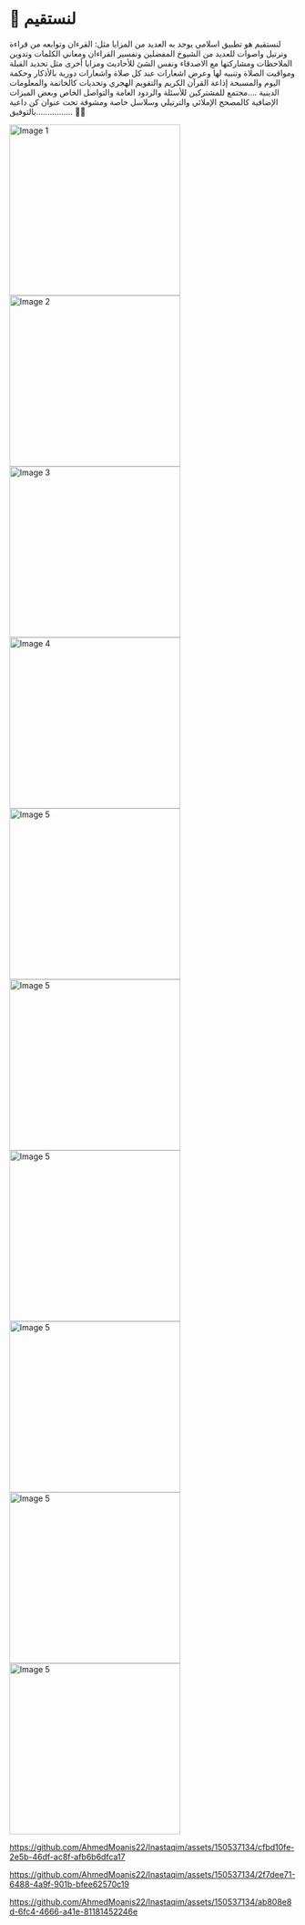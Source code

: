 
# 📖 لنستقيم

لنستقيم هو تطبيق اسلامي يوجد به العديد من المزايا مثل: القرءان وتوابعه من قراءة وترتيل واصوات للعديد من الشيوخ المفضلين وتفسير القراءان ومعاني الكلمات وتدوين الملاحظات ومشاركتها مع الاصدقاء ونفس الشئ للأحاديث ومزايا أخرى مثل تحديد القبلة ومواقيت الصلاة وتنبيه لها وعرض اشعارات عند كل صلاة واشعارات دورية بالأذكار وحكمة اليوم والمسبحة إذاعة القرآن الكريم والتقويم الهجري وتحديات كالخاتمة والمعلومات الدينية ....مجتمع للمشتركين للأسئلة والردود العامة والتواصل الخاص وبعض الميزات الإضافية كالمصحح الإملائي والترتيلي وسلاسل خاصة ومشوقة تحت عنوان كن داعية ................بالتوفيق 🩷🩵

<img src="https://github.com/AhmedMoanis22/lnastaqim/assets/150537134/e9d4de99-c122-467c-ab4c-39d39ce8bc53" alt="Image 1" width="300"/>
<img src="https://github.com/AhmedMoanis22/lnastaqim/assets/150537134/39c9a8c5-9eb0-456c-b2c0-0b9fad29ca51" alt="Image 2" width="300"/>
<img src="https://github.com/AhmedMoanis22/lnastaqim/assets/150537134/cbd0e8b2-ecd2-4979-84fd-6ca0392605f5" alt="Image 3" width="300"/>
<img src="https://github.com/AhmedMoanis22/lnastaqim/assets/150537134/00822357-bd85-44f3-8fb8-963ad000eb45" alt="Image 4" width="300"/>
<img src="https://github.com/AhmedMoanis22/lnastaqim/assets/150537134/0e33f2cb-f630-441f-b722-3d888294e487" alt="Image 5" width="300"/>
<img src="https://github.com/AhmedMoanis22/lnastaqim/assets/150537134/1f7af8a5-94d7-47a9-b200-15ba679297c6" alt="Image 5" width="300"/>
<img src="https://github.com/AhmedMoanis22/lnastaqim/assets/150537134/42c027da-de2e-4e24-89a6-dee660b4db09" alt="Image 5" width="300"/>
<img src="https://github.com/AhmedMoanis22/lnastaqim/assets/150537134/7a0efe98-6c79-41a0-8cea-0d214d4536c7" alt="Image 5" width="300"/>
<img src="https://github.com/AhmedMoanis22/lnastaqim/assets/150537134/f33863c1-aec4-4709-95a1-b53309bff54a" alt="Image 5" width="300"/>
<img src="https://github.com/AhmedMoanis22/lnastaqim/assets/150537134/3677ec94-782a-47c1-8a8d-0b5040425659" alt="Image 5" width="300"/>


https://github.com/AhmedMoanis22/lnastaqim/assets/150537134/cfbd10fe-2e5b-46df-ac8f-afb6b6dfca17

https://github.com/AhmedMoanis22/lnastaqim/assets/150537134/2f7dee71-6488-4a9f-901b-bfee62570c19

https://github.com/AhmedMoanis22/lnastaqim/assets/150537134/ab808e8d-6fc4-4666-a41e-81181452246e





